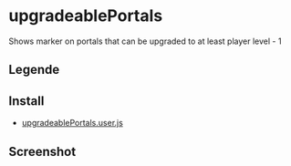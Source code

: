 # upgradeablePortals

Shows marker on portals that can be upgraded to at least player level - 1

## Legende

## Install

* [upgradeablePortals.user.js](https://github.com/dazz/iitc-plugins/raw/master/upgradeablePortals/upgradeablePortals.user.js)

## Screenshot
